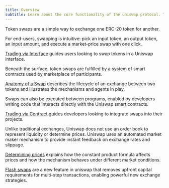 ```yaml
---
title: Overview
subtitle: Learn about the core functionality of the uniswap protocol. Token Swaps.
---
```


Token swaps are a simple way to exchange one ERC-20 token for another.

For end-users, swapping is intuitive: pick an input token, an output token, an input amount, and execute a market-price swap with one click.

[Trading via Interface](/trading-via-interface/) guides users looking to swap tokens in a Uniswap interface.

Beneath the surface, token swaps are fulfilled by a system of smart contracts used by marketplace of participants.

[Anatomy of a Swap](/docs/v2/token-swaps/guides/anatomy-of-a-swap/) describes the lifecycle of an exchange between two tokens and illustrates the mechanisms and agents in play.

Swaps can also be executed between programs, enabled by developers writing code that interacts directly with the Uniswap smart contracts.

[Trading via Contract](https://www.notion.so/Trading-Contract-3cf098e5dabd4f8a905d783585cb8258) guides developers looking to integrate swaps into their projects.

Unlike traditional exchanges, Uniswap does not use an order book to represent liquidity or determine prices. Uniswap uses an automated market maker mechanism to provide instant feedback on exchange rates and slippage.

[Determining prices](https://www.notion.so/Determining-prices-576d5169a6b34448aa240b1bb670928e) explains how the constant product formula affects prices and how the mechanism behaves under different market conditions.

[Flash swaps](https://www.notion.so/flash-swaps-ff298fea281241ddb500104cdd21d46c) are a new feature in uniswap that removes upfront capital requirements for multi-step transactions, enabling powerful new exchange strategies.

<div style={{display: 'flex', flexDirection: 'row', justifyContent:'flex-start'}}>
<InlineCard title="Trading from an interface" description="Trade tokens, add liquidity and create pools." to="docs/v2/token-swaps/guides/trading-from-an-interface/" />
<InlineCard title="Trading from an interface" description="Trade tokens, add liquidity and create pools." to="docs/v2/token-swaps/guides/trading-from-an-interface/" />
<InlineCard title="Trading from an interface" description="Trade tokens, add liquidity and create pools." to="docs/v2/token-swaps/guides/trading-from-an-interface/" />
</div>
